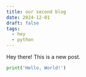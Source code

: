```yaml
---
title: our second blog
date: 2024-12-01
draft: false
tags:
  - hey
  - python
---
```


Hey there! This is a new post. 

```py
print('Hello, World!')
```